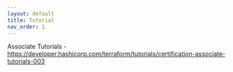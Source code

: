 ```yaml
---
layout: default
title: Tutorial
nav_order: 1
---
```



Associate Tutorials - https://developer.hashicorp.com/terraform/tutorials/certification-associate-tutorials-003